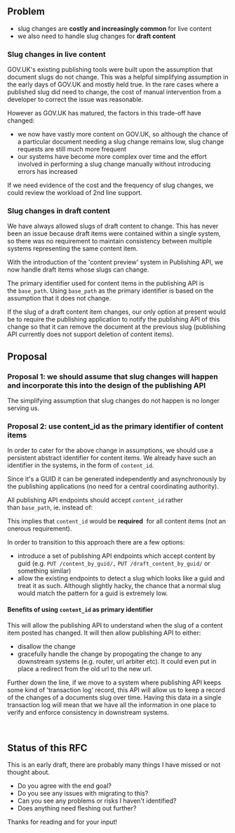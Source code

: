 ## **Problem**

- slug changes are **costly and increasingly common** for live content
- we also need to handle slug changes for **draft content**

### Slug changes in live content

GOV.UK's existing publishing tools were built upon the assumption that document slugs do not change. This was a helpful simplifying assumption in the early days of GOV.UK and mostly held true. In the rare cases where a published slug did need to change, the cost of manual intervention from a developer to correct the issue was reasonable.

However as GOV.UK has matured, the factors in this trade-off have changed:

- we now have vastly more content on GOV.UK, so although the chance of a particular document needing a slug change remains low, slug change requests are still much more frequent
- our systems have become more complex over time and the effort involved in performing a slug change manually without introducing errors has increased

If we need evidence of the cost and the frequency of slug changes, we could review the workload of 2nd line support.

### Slug changes in draft content

We have always allowed slugs of draft content to change. This has never been an issue because draft items were contained within a single system, so there was no requirement to maintain consistency between multiple systems representing the same content item.

With the introduction of the 'content preview' system in Publishing API, we now handle draft items whose slugs can change.&nbsp;

The primary identifier used for content items in the publishing API is the&nbsp;`base_path`. Using&nbsp;`base_path` as the primary identifier is based on the assumption that it does not change.

If the slug of a draft content item changes, our only option at present would be to&nbsp;require the publishing application to notify the publishing API of this change so that it can remove the document at the previous slug (publishing API currently does not support deletion of content items).

## **Proposal**

### **Proposal 1: we should assume that slug changes will happen and incorporate this into the design of the publishing API**

The simplifying assumption that slug changes do not happen is no longer serving us.

### **Proposal 2: use content\_id as the primary identifier of content items**

In order to cater for the above change in assumptions, we should use a persistent abstract identifier for content items. We already have such an identifier in the systems, in the form of&nbsp;`content_id`.&nbsp;

Since&nbsp;it's a GUID it can be generated independently and asynchronously by the publishing applications (no need for a central coordinating authority).

All publishing API endpoints should accept&nbsp;`content_id` rather than&nbsp;`base_path`, ie. instead of:

This implies that&nbsp;`content_id` would be **required** &nbsp;for all content items (not an onerous requirement).

In order to transition to this approach there are a few options:

- introduce a set of publishing API endpoints which accept content by guid (e.g.&nbsp;`PUT /content_by_guid/,`&nbsp;`PUT /draft_content_by_guid/` or something similar)
- allow the existing endpoints to detect a slug which looks like a guid and treat it as such. Although slightly hacky, the chance that a normal slug would match the pattern for a guid is extremely low.

#### Benefits of using `content_id`&nbsp;as primary identifier

This will allow the publishing API to understand when the slug of a content item posted has changed. It will then allow publishing API to either:

- disallow the change
- gracefully handle the change by propogating the change to any downstream systems (e.g. router, url arbiter etc). It could even put in place a redirect from the old url to the new url.

Further down the line, if we move to a system where publishing API keeps some kind of 'transaction log' record, this API will allow us to keep a record of the changes of a documents slug over time. Having this data in a single transaction log will mean that we have all the information in one place to verify and enforce consistency in downstream systems.

&nbsp;

## Status of this RFC

This is an early draft, there are probably many things I have missed or not thought about.

- Do you agree with the end goal?
- Do you see any issues with migrating to this?
- Can you see any problems or risks I haven't identified?  
- Does anything need fleshing out further?

Thanks for reading and for your input!

&nbsp;

&nbsp;

&nbsp;

&nbsp;

&nbsp;

&nbsp;

&nbsp;

&nbsp;


